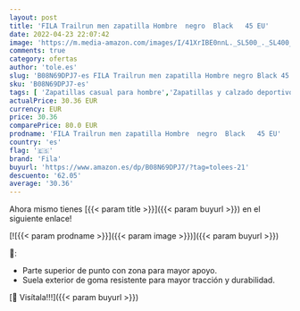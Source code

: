 ```yaml
---
layout: post
title: 'FILA Trailrun men zapatilla Hombre  negro  Black   45 EU'
date: 2022-04-23 22:07:42
image: 'https://m.media-amazon.com/images/I/41XrIBE0nnL._SL500_._SL400_.jpg'
comments: true
category: ofertas
author: 'tole.es'
slug: 'B08N69DPJ7-es FILA Trailrun men zapatilla Hombre negro Black 45 EU'
sku: 'B08N69DPJ7-es'
tags: [ 'Zapatillas casual para hombre','Zapatillas y calzado deportivo para hombre','Zapatos','Zapatos para hombre','Zapatos y complementos','fila','zapatilla','🇪🇸', ]
actualPrice: 30.36 EUR
currency: EUR
price: 30.36
comparePrice: 80.0 EUR
prodname: 'FILA Trailrun men zapatilla Hombre  negro  Black   45 EU'
country: 'es'
flag: '🇪🇸'
brand: 'Fila'
buyurl: 'https://www.amazon.es/dp/B08N69DPJ7/?tag=tolees-21'
descuento: '62.05'
average: '30.36'
---
```


Ahora mismo tienes [{{< param title >}}]({{< param buyurl >}}) en el siguiente enlace!

[![{{< param prodname >}}]({{< param image >}})]({{< param buyurl >}})

🔎:

- Parte superior de punto con zona para mayor apoyo.
- Suela exterior de goma resistente para mayor tracción y durabilidad.

[🛒 Visítala!!!]({{< param buyurl >}})
